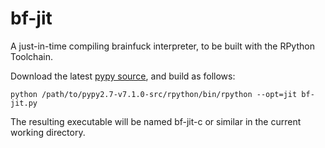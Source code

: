 # bf-jit

A just-in-time compiling brainfuck interpreter, to be built with the RPython Toolchain.

Download the latest [pypy source](C:\Tools\pypy2.7-v7.1.0-src\rpython\bin), and build as follows:

    python /path/to/pypy2.7-v7.1.0-src/rpython/bin/rpython --opt=jit bf-jit.py

The resulting executable will be named bf-jit-c or similar in the current working directory.
